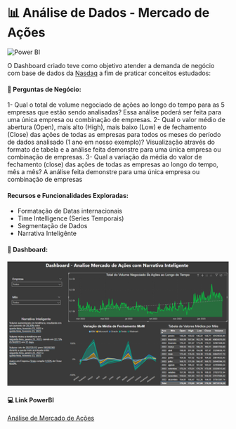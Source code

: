 # 📊 Análise de Dados - Mercado de Ações

![Power BI](https://img.shields.io/badge/Power-BI-d6c936?style=for-the-badge&logo=power-bi&logoColor=white)

O Dashboard criado teve como objetivo atender a demanda de negócio com base de dados da [Nasdaq](https://www.nasdaq.com/market-activity/stocks) a fim de praticar conceitos estudados:

#### 🧪 Perguntas de Negócio:

1- Qual o total de volume negociado de ações ao longo do tempo para as 5 empresas que estão sendo analisadas? Essa análise poderá ser feita para uma única empresa ou combinação de empresas.
2- Qual o valor médio de abertura (Open), mais alto (High), mais baixo (Low) e de fechamento (Close) das ações de todas as empresas para todos os meses do período de dados analisado (1 ano em nosso exemplo)? Visualização através do formato de tabela e a análise feita demonstre para uma única empresa ou combinação de empresas.
3- Qual a variação da média do valor de fechamento (close) das ações de todas as empresas ao longo do tempo, mês a mês? A análise feita demonstre para uma única empresa ou combinação de empresas
    
    
#### Recursos e Funcionalidades Exploradas:

- Formatação de Datas internacionais
- Time Intelligence (Series Temporais)
- Segmentação de Dados
- Narrativa Inteligênte

#### 🧰  Dashboard:

![Image](https://github.com/jaquelinesfernandes/PowerBI_Projects/blob/main/PBI_StockMarket/Images/dasboard_market.png)

#### 💻 Link PowerBI
[Análise de Mercado de Ações](https://app.powerbi.com/view?r=eyJrIjoiOGE5ZDY5ZjEtOTBjMy00OTk2LWE3MTUtNDYwYTJmMzQ3OTVlIiwidCI6ImFiOTJiOTY2LTQ0ODktNGMyMi05ZmM2LTE1MzVkYjY1ZDI2ZiJ9)

